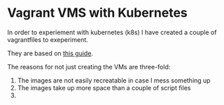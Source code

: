# Vagrant VMS with Kubernetes

In order to experiement with kubernetes (k8s) I have created a couple of vagrantfiles to exeperiment.

They are based on [this guide](https://www.linuxtechi.com/install-kubernetes-on-ubuntu-22-04/).

The reasons for not just creating the VMs are three-fold:
1. The images are not easily recreatable in case I mess something up
1. The images take up more space than a couple of script files
1. 
